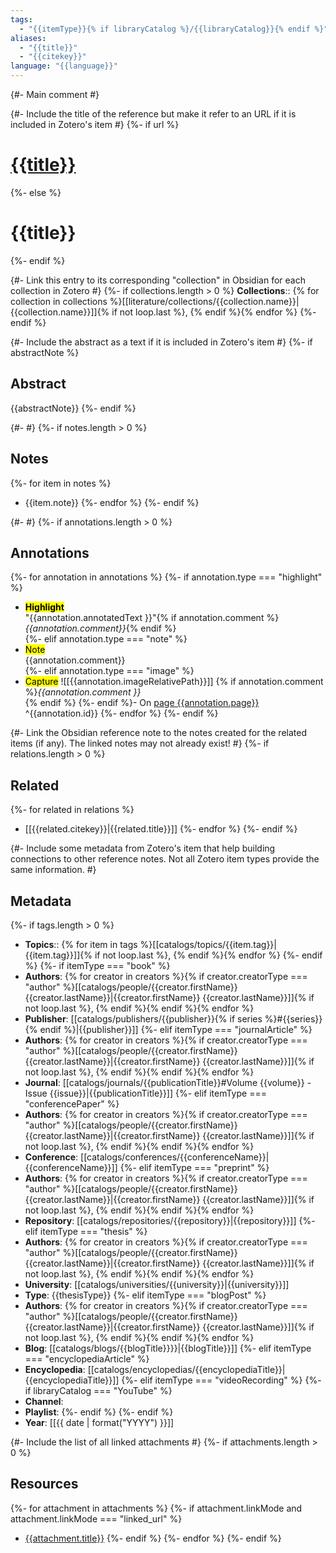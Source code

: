 ```yaml
---
tags:
  - "{{itemType}}{% if libraryCatalog %}/{{libraryCatalog}}{% endif %}"
aliases:
  - "{{title}}"
  - "{{citekey}}"
language: "{{language}}"
---
```

{#- Main comment #}

{#- Include the title of the reference but make it refer to an URL if it is included in Zotero's item #}
{%- if url %}
# [{{title}}]({{url}})
{%- else %}
# {{title}}
{%- endif %}

{#- Link this entry to its corresponding "collection" in Obsidian for each collection in Zotero #}
{%- if collections.length > 0 %}
**Collections**:: {% for collection in collections %}[[literature/collections/{{collection.name}}|{{collection.name}}]]{% if not loop.last %}, {% endif %}{% endfor %}
{%- endif %}

{#- Include the abstract as a text if it is included in Zotero's item #}
{%- if abstractNote %}
## Abstract
{{abstractNote}}
{%- endif %}

{#- #}
{%- if notes.length > 0 %}
## Notes
{%- for item in notes %}
+ {{item.note}}
{%- endfor %}
{%- endif %}

{#- #}
{%- if annotations.length > 0 %}
## Annotations
{%- for annotation in annotations %}
{%- if annotation.type === "highlight" %}
+ **<mark style="background: {{annotation.color}};">Highlight</mark>**<br>"{{annotation.annotatedText }}"{% if annotation.comment %}<br>_{{annotation.comment}}_{% endif %}<br>
{%- elif annotation.type === "note" %}
+ <mark style="background: {{annotation.color}};">Note</mark><br>{{annotation.comment}}<br>
{%- elif annotation.type === "image" %}
+ <mark style="background: {{annotation.color}};">Capture</mark> ![[{{annotation.imageRelativePath}}]] {% if annotation.comment %}_{{annotation.comment }}_<br>{% endif %}
{%- endif %}- On [page {{annotation.page}}]({{annotation.desktopURI}}) ^{{annotation.id}}
{%- endfor %}
{%- endif %}

{#- Link the Obsidian reference note to the notes created for the related items (if any). The linked notes may not already exist! #}
{%- if relations.length > 0 %}
## Related
{%- for related in relations %}
+ [[{{related.citekey}}|{{related.title}}]]
{%- endfor %}
{%- endif %}

{#- Include some metadata from Zotero's item that help building connections to other reference notes. Not all Zotero item types provide the same information. #}
## Metadata
{%- if tags.length > 0 %}
+ **Topics**::  {% for item in tags %}[[catalogs/topics/{{item.tag}}|{{item.tag}}]]{% if not loop.last %}, {% endif %}{% endfor %}
{%- endif %}
{%- if itemType === "book" %}
+ **Authors**: {% for creator in creators %}{% if creator.creatorType === "author" %}[[catalogs/people/{{creator.firstName}} {{creator.lastName}}|{{creator.firstName}} {{creator.lastName}}]]{% if not loop.last %}, {% endif %}{% endif %}{% endfor %}
+ **Publisher**: [[catalogs/publishers/{{publisher}}{% if series %}#{{series}}{% endif %}|{{publisher}}]]
{%- elif itemType === "journalArticle" %}
+ **Authors**: {% for creator in creators %}{% if creator.creatorType === "author" %}[[catalogs/people/{{creator.firstName}} {{creator.lastName}}|{{creator.firstName}} {{creator.lastName}}]]{% if not loop.last %}, {% endif %}{% endif %}{% endfor %}
+ **Journal**: [[catalogs/journals/{{publicationTitle}}#Volume {{volume}} - Issue {{issue}}|{{publicationTitle}}]]
{%- elif itemType === "conferencePaper" %}
+ **Authors**: {% for creator in creators %}{% if creator.creatorType === "author" %}[[catalogs/people/{{creator.firstName}} {{creator.lastName}}|{{creator.firstName}} {{creator.lastName}}]]{% if not loop.last %}, {% endif %}{% endif %}{% endfor %}
+ **Conference**: [[catalogs/conferences/{{conferenceName}}|{{conferenceName}}]]
{%- elif itemType === "preprint" %}
+ **Authors**: {% for creator in creators %}{% if creator.creatorType === "author" %}[[catalogs/people/{{creator.firstName}} {{creator.lastName}}|{{creator.firstName}} {{creator.lastName}}]]{% if not loop.last %}, {% endif %}{% endif %}{% endfor %}
+ **Repository**: [[catalogs/repositories/{{repository}}|{{repository}}]]
{%- elif itemType === "thesis" %}
+ **Authors**: {% for creator in creators %}{% if creator.creatorType === "author" %}[[catalogs/people/{{creator.firstName}} {{creator.lastName}}|{{creator.firstName}} {{creator.lastName}}]]{% if not loop.last %}, {% endif %}{% endif %}{% endfor %}
+ **University**: [[catalogs/universities/{{university}}|{{university}}]]
+ **Type**: {{thesisType}}
{%- elif itemType === "blogPost" %}
+ **Authors**: {% for creator in creators %}{% if creator.creatorType === "author" %}[[catalogs/people/{{creator.firstName}} {{creator.lastName}}|{{creator.firstName}} {{creator.lastName}}]]{% if not loop.last %}, {% endif %}{% endif %}{% endfor %}
+ **Blog**: [[catalogs/blogs/{{blogTitle}}}}|{{blogTitle}}]]
{%- elif itemType === "encyclopediaArticle" %}
+ **Encyclopedia**: [[catalogs/encyclopedias/{{encyclopediaTitle}}|{{encyclopediaTitle}}]]
{%- elif itemType === "videoRecording" %}
{%- if libraryCatalog === "YouTube" %}
+ **Channel**:
+ **Playlist**:
{%- endif %}
{%- endif %}
+ **Year**: [[{{ date | format("YYYY") }}]]

{#- Include the list of all linked attachments #}
{%- if attachments.length > 0 %}
## Resources
{%- for attachment in attachments %}
{%- if attachment.linkMode and attachment.linkMode === "linked_url" %}
+ [{{attachment.title}}]({{attachment.url}})
{%- endif %}
{%- endfor %}
{%- endif %}